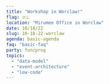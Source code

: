 ```yaml
---
title: "Workshop in Worclaw!"
flag: 🇵🇱
location: "Mirumee Office in Worclaw"
date: 10/18/22
slug: 10-18-22-worclaw
agenda: basic-agenda
faq: "basic-faq"
party: funcprog
topics:
  - "data-model"
  - "event-architecture"
  - "low-code"
---
```

